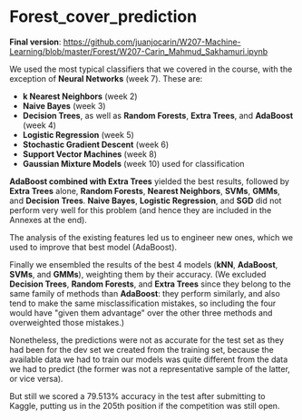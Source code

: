 # Forest_cover_prediction



**Final version**: https://github.com/juanjocarin/W207-Machine-Learning/blob/master/Forest/W207-Carin_Mahmud_Sakhamuri.ipynb


We used the most typical classifiers that we covered in the course, with the exception of **Neural Networks** (week 7). These are:

- **k Nearest Neighbors** (week 2)
- **Naive Bayes** (week 3)
- **Decision Trees**, as well as **Random Forests**, **Extra Trees**, and **AdaBoost** (week 4)
- **Logistic Regression** (week 5)
- **Stochastic Gradient Descent** (week 6)
- **Support Vector Machines** (week 8)
- **Gaussian Mixture Models** (week 10) used for classification

**AdaBoost combined with Extra Trees** yielded the best results, followed by **Extra Trees** alone, **Random Forests**, **Nearest Neighbors**, **SVMs**, **GMMs**, and **Decision Trees**. **Naive Bayes**, **Logistic Regression**, and **SGD** did not perform very well for this problem (and hence they are included in the Annexes at the end).

The analysis of the existing features led us to engineer new ones, which we used to improve that best model (AdaBoost).

Finally we ensembled the results of the best 4 models (**kNN**, **AdaBoost**, **SVMs**, and **GMMs**), weighting them by their accuracy. (We excluded **Decision Trees**, **Random Forests**, and **Extra Trees** since they belong to the same family of methods than **AdaBoost**: they perform similarly, and also tend to make the same misclassification mistakes, so including the four would have "given them advantage" over the other three methods and overweighted those mistakes.)

Nonetheless, the predictions were not as accurate for the test set as they had been for the dev set we created from the training set, because the available data we had to train our models was quite different from the data we had to predict (the former was not a representative sample of the latter, or vice versa).

But still we scored a 79.513% accuracy in the test after submitting to Kaggle, putting us in the 205th position if the competition was still open.
